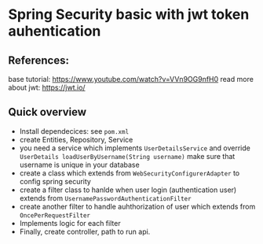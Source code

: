 # Spring Security basic with jwt token auhentication

## References:

base tutorial: https://www.youtube.com/watch?v=VVn9OG9nfH0
read more about jwt: https://jwt.io/

## Quick overview
- Install dependecices: see `pom.xml`
- create Entities, Repository, Service
- you need a service which implements `UserDetailsService` and override `UserDetails loadUserByUsername(String username)` make sure that username is unique in your database
- create a class which extends from `WebSecurityConfigurerAdapter` to config spring security
- create a filter class to hanlde when user login (authentication user) extends from `UsernamePasswordAuthenticationFilter`
- create another filter to handle auhthorization of user which extends from `OncePerRequestFilter`
- Implements logic for each filter 
- Finally, create controller, path to run api.

